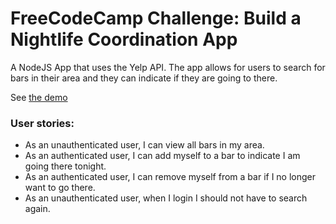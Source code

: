 # FreeCodeCamp Challenge: Build a Nightlife Coordination App

A NodeJS App that uses the Yelp API. The app allows for users to search for bars in their area and they can indicate if they are going to there.

See <a href="https://city-guide-app.herokuapp.com/">the demo</a>

### User stories:
* As an unauthenticated user, I can view all bars in my area.
* As an authenticated user, I can add myself to a bar to indicate I am going there tonight.
* As an authenticated user, I can remove myself from a bar if I no longer want to go there.
* As an unauthenticated user, when I login I should not have to search again.